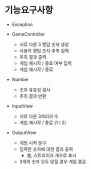 # 기능요구사항
- Exception

- GameController
  - 서로 다른 3 랜덤 숫자 생성
  - 사용자 랜덤 숫자 추측 입력
  - 추측 결과 출력
  - 게임 재시작 / 종료 여부 입력
  - 게임 재시작 / 종료

- Number
  - 숫자 유효성 검사
  - 추측 결과 반환

- InputView
  - 서로 다른 3자리의 수
  - 게임 재시작 / 종료 (1 / 2)

- OutputView
  - 게임 시작 문구 
  - 입력한 숫자에 대한 결과 출력
    - 볼, 스트라이크 개수로 표시
  - 3개의 숫자 모두 맞힐 경우 게임 종료
